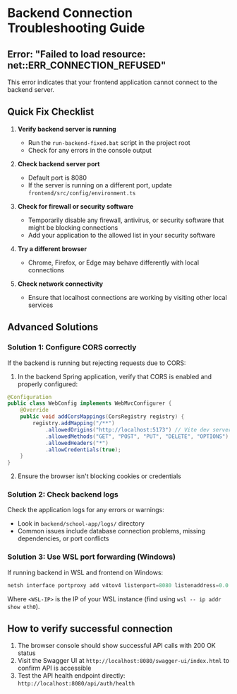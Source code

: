 # Backend Connection Troubleshooting Guide

## Error: "Failed to load resource: net::ERR_CONNECTION_REFUSED"

This error indicates that your frontend application cannot connect to the backend server.

## Quick Fix Checklist

1. **Verify backend server is running**
   - Run the `run-backend-fixed.bat` script in the project root
   - Check for any errors in the console output

2. **Check backend server port**
   - Default port is 8080
   - If the server is running on a different port, update `frontend/src/config/environment.ts`

3. **Check for firewall or security software**
   - Temporarily disable any firewall, antivirus, or security software that might be blocking connections
   - Add your application to the allowed list in your security software

4. **Try a different browser**
   - Chrome, Firefox, or Edge may behave differently with local connections

5. **Check network connectivity**
   - Ensure that localhost connections are working by visiting other local services

## Advanced Solutions

### Solution 1: Configure CORS correctly

If the backend is running but rejecting requests due to CORS:

1. In the backend Spring application, verify that CORS is enabled and properly configured:

```java
@Configuration
public class WebConfig implements WebMvcConfigurer {
    @Override
    public void addCorsMappings(CorsRegistry registry) {
        registry.addMapping("/**")
            .allowedOrigins("http://localhost:5173") // Vite dev server port
            .allowedMethods("GET", "POST", "PUT", "DELETE", "OPTIONS")
            .allowedHeaders("*")
            .allowCredentials(true);
    }
}
```

2. Ensure the browser isn't blocking cookies or credentials

### Solution 2: Check backend logs

Check the application logs for any errors or warnings:

- Look in `backend/school-app/logs/` directory
- Common issues include database connection problems, missing dependencies, or port conflicts

### Solution 3: Use WSL port forwarding (Windows)

If running backend in WSL and frontend on Windows:

```powershell
netsh interface portproxy add v4tov4 listenport=8080 listenaddress=0.0.0.0 connectport=8080 connectaddress=<WSL-IP>
```

Where `<WSL-IP>` is the IP of your WSL instance (find using `wsl -- ip addr show eth0`).

## How to verify successful connection

1. The browser console should show successful API calls with 200 OK status
2. Visit the Swagger UI at `http://localhost:8080/swagger-ui/index.html` to confirm API is accessible
3. Test the API health endpoint directly: `http://localhost:8080/api/auth/health`
